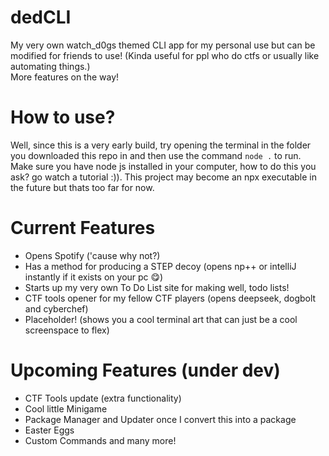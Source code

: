 ﻿# dedCLI
My very own watch_d0gs themed CLI app for my personal use but can be modified for friends to use! (Kinda useful for ppl who do ctfs or usually like automating things.)
<br />
More features on the way!

# How to use?
Well, since this is a very early build, try opening the terminal in the folder you downloaded this repo in and then use the command `node .` to run. 
<br />
Make sure you have node js installed in your computer, how to do this you ask? go watch a tutorial :)). This project may become an npx executable in the future but thats too far for now.

# Current Features
- Opens Spotify ('cause why not?)<br />
- Has a method for producing a STEP decoy (opens np++ or intelliJ instantly if it exists on your pc 😋) <br />
- Starts up my very own To Do List site for making well, todo lists! <br/>
- CTF tools opener  for my fellow CTF players (opens deepseek, dogbolt and cyberchef) <br />
- Placeholder! (shows you a cool terminal art that can just be a cool screenspace to flex)<br />

# Upcoming Features (under dev)
- CTF Tools update (extra functionality) <br />
- Cool little Minigame <br />
- Package Manager and Updater once I convert this into a package <br />
- Easter Eggs <br />
- Custom Commands and many more!